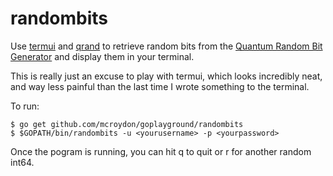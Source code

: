 # randombits

Use [termui](https://github.com/gizak/termui) and [qrand](https://github.com/salviati/go-qrand/tree/master/qrand) to retrieve random bits from the [Quantum Random Bit Generator](http://random.irb.hr) and display them in your terminal.

This is really just an excuse to play with termui, which looks incredibly neat, and way less painful than the last time I wrote something to the terminal.

To run:

	$ go get github.com/mcroydon/goplayground/randombits
	$ $GOPATH/bin/randombits -u <yourusername> -p <yourpassword>

Once the pogram is running, you can hit q to quit or r for another random int64.
